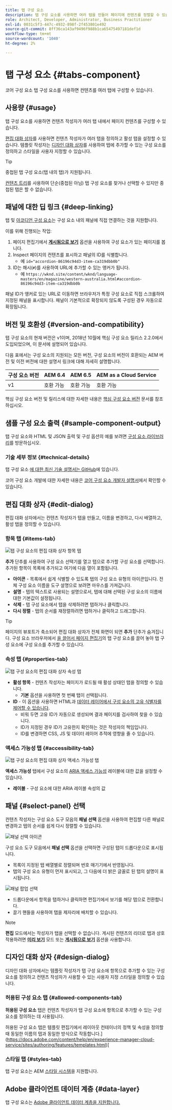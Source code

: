 ```yaml
---
title: 탭 구성 요소
description: 탭 구성 요소를 사용하면 여러 탭을 만들어 페이지에 컨텐츠를 정렬할 수 있습니다.
role: Architect, Developer, Administrator, Business Practitioner
exl-id: 0031c5f3-447c-4932-898f-2f453801e492
source-git-commit: 8ff36ca143af9496f988b1ca65475497181def1d
workflow-type: tm+mt
source-wordcount: '1040'
ht-degree: 2%

---
```


# 탭 구성 요소 {#tabs-component}

코어 구성 요소 탭 구성 요소를 사용하면 컨텐츠를 여러 탭에 구성할 수 있습니다.

## 사용량 {#usage}

탭 구성 요소를 사용하면 컨텐츠 작성자가 여러 탭 내에서 페이지 컨텐츠를 구성할 수 있습니다.

[편집 대화 상자](#edit-dialog)를 사용하면 컨텐츠 작성자가 여러 탭을 정의하고 활성 탭을 설정할 수 있습니다. 템플릿 작성자는 [디자인 대화 상자](#design-dialog)를 사용하여 탭에 추가할 수 있는 구성 요소를 정의하고 스타일을 사용자 지정할 수 있습니다.

>[!TIP]
>
>중첩된 탭 구성 요소(탭 내의 탭)가 지원됩니다.
>
>[컨텐츠 트리](https://docs.adobe.com/content/help/en/experience-manager-cloud-service/sites/authoring/fundamentals/environment-tools.html#content-tree)를 사용하여 단순(중첩된 아님) 탭 구성 요소를 찾거나 선택할 수 있지만 중첩된 탭은 할 수 없습니다.

## 패널에 대한 딥 링크 {#deep-linking}

탭 및 [아코디언 구성 요소](accordion.md)는 구성 요소 내의 패널에 직접 연결하는 것을 지원합니다.

이를 위해 진행되는 작업:

1. 페이지 편집기에서 **[게시됨으로 보기](https://docs.adobe.com/content/help/en/experience-manager-cloud-service/sites/authoring/fundamentals/editing-content.html#view-as-published)** 옵션을 사용하여 구성 요소가 있는 페이지를 봅니다.
1. Inspect 페이지의 컨텐츠를 표시하고 패널의 ID를 식별합니다.
   * 예 `id="accordion-86196c94d3-item-ca319dbb0b"`
1. ID는 해시(`#`)를 사용하여 URL에 추가할 수 있는 앵커가 됩니다.
   * 예 `https://wknd.site/content/wknd/language-masters/en/magazine/western-australia.html#accordion-86196c94d3-item-ca319dbb0b`

패널 ID가 앵커로 있는 URL로 이동하면 브라우저가 특정 구성 요소로 직접 스크롤하여 지정된 패널을 표시합니다. 패널이 기본적으로 확장되지 않도록 구성된 경우 자동으로 확장됩니다.

## 버전 및 호환성 {#version-and-compatibility}

탭 구성 요소의 현재 버전은 v1이며, 2018년 10월에 핵심 구성 요소 릴리스 2.2.0에서 도입되었으며, 이 문서에 설명되어 있습니다.

다음 표에서는 구성 요소의 지원되는 모든 버전, 구성 요소의 버전이 호환되는 AEM 버전 및 이전 버전에 대한 설명서 링크에 대해 자세히 설명합니다.

| 구성 요소 버전 | AEM 6.4 | AEM 6.5 | AEM as a Cloud Service |
|--- |--- |--- |---|
| v1 | 호환 가능 | 호환 가능 | 호환 가능 |

핵심 구성 요소 버전 및 릴리스에 대한 자세한 내용은 [핵심 구성 요소 버전](/help/versions.md) 문서를 참조하십시오.

## 샘플 구성 요소 출력 {#sample-component-output}

탭 구성 요소와 HTML 및 JSON 출력 및 구성 옵션의 예를 보려면 [구성 요소 라이브러리](https://adobe.com/go/aem_cmp_library_tabs)를 방문하십시오.

### 기술 세부 정보 {#technical-details}

탭 구성 요소 [에 대한 최신 기술 설명서는 GitHub](https://adobe.com/go/aem_cmp_tech_tabs_v1)에 있습니다.

코어 구성 요소 개발에 대한 자세한 내용은 [코어 구성 요소 개발자 설명서](/help/developing/overview.md)에서 확인할 수 있습니다.

## 편집 대화 상자 {#edit-dialog}

편집 대화 상자에서는 컨텐츠 작성자가 탭을 만들고, 이름을 변경하고, 다시 배열하고, 활성 탭을 정의할 수 있습니다.

### 항목 탭 {#items-tab}

![탭 구성 요소의 편집 대화 상자 항목 탭](/help/assets/tabs-edit-items.png)

**추가** 단추를 사용하여 구성 요소 선택기를 열고 탭으로 추가할 구성 요소를 선택합니다. 추가된 항목이 목록에 추가되고 여기에 다음 열이 포함됩니다.

* **아이콘**  - 목록에서 쉽게 식별할 수 있도록 탭의 구성 요소 유형의 아이콘입니다. 전체 구성 요소 이름을 도구 설명으로 보려면 마우스를 가져갑니다.
* **설명**  - 탭의 텍스트로 사용되는 설명으로서, 탭에 대해 선택된 구성 요소의 이름에 대한 기본값이 설정됩니다.
* **삭제**  - 탭 구성 요소에서 탭을 삭제하려면 탭하거나 클릭합니다.
* **다시 정렬**  - 탭의 순서를 재정렬하려면 탭하거나 클릭하고 드래그합니다.

>[!TIP]
>
>페이지의 뷰포트가 축소되어 편집 대화 상자가 전체 화면이 되면 **추가** 단추가 숨겨집니다. 구성 요소 브라우저에서 [을 끌어서 페이지 편집기](https://docs.adobe.com/content/help/en/experience-manager-cloud-service/sites/authoring/fundamentals/editing-content.html#inserting-a-component)의 탭 구성 요소를 끌어 놓아 탭 구성 요소에 구성 요소를 추가할 수 있습니다.

### 속성 탭 {#properties-tab}

![탭 구성 요소의 편집 대화 상자 속성 탭](/help/assets/tabs-edit-properties.png)

* **활성 항목**  - 컨텐츠 작성자는 페이지가 로드될 때 활성 상태인 탭을 정의할 수 있습니다.
   * **기본** 옵션을 사용하면 첫 번째 탭이 선택됩니다.
* **ID**  - 이 옵션을 사용하면 HTML과  [데이터 레이어에서 구성 요소의 고유 식별자를 제어할 수 있습니다](/help/developing/data-layer/overview.md).
   * 비워 두면 고유 ID가 자동으로 생성되며 결과 페이지를 검사하여 찾을 수 있습니다.
   * ID가 지정된 경우 ID가 고유한지 확인하는 것은 작성자의 책임입니다.
   * ID를 변경하면 CSS, JS 및 데이터 레이어 추적에 영향을 줄 수 있습니다.

### 액세스 가능성 탭 {#accessibility-tab}

![탭 구성 요소의 편집 대화 상자 액세스 가능성 탭](/help/assets/tabs-edit-accessibility.png)

**액세스 가능성** 탭에서 구성 요소의 [ARIA 액세스 가능성](https://www.w3.org/WAI/standards-guidelines/aria/) 레이블에 대한 값을 설정할 수 있습니다.

* **레이블**  - 구성 요소에 대한 ARIA 레이블 속성의 값

## 패널 {#select-panel} 선택

컨텐츠 작성자는 구성 요소 도구 모음의 **패널 선택** 옵션을 사용하여 편집할 다른 패널로 변경하고 탭의 순서를 쉽게 다시 정렬할 수 있습니다.

![패널 선택 아이콘](/help/assets/select-panel-icon.png)

구성 요소 도구 모음에서 **패널 선택** 옵션을 선택하면 구성된 탭이 드롭다운으로 표시됩니다.

* 목록이 지정된 탭 배열별로 정렬되며 번호 매기기에서 반영됩니다.
* 탭의 구성 요소 유형이 먼저 표시되고, 그 다음에 더 밝은 글꼴로 된 탭의 설명이 표시됩니다.

![패널 팝업 선택](/help/assets/select-panel-popover.png)

* 드롭다운에서 항목을 탭하거나 클릭하면 편집기에서 보기를 해당 탭으로 전환합니다.
* 끌기 핸들을 사용하여 탭을 제자리에 배치할 수 있습니다.

>[!NOTE]
>
>**편집** 모드에서는 작성자가 탭을 선택할 수 없습니다. 게시된 컨텐츠의 리더로 탭과 상호 작용하려면 **[미리 보기](https://docs.adobe.com/content/help/en/experience-manager-cloud-service/sites/authoring/fundamentals/editing-content.html#preview-mode)** 모드 또는 **[게시됨으로 보기](https://docs.adobe.com/content/help/en/experience-manager-cloud-service/sites/authoring/fundamentals/editing-content.html#view-as-published)** 옵션을 사용합니다.

## 디자인 대화 상자 {#design-dialog}

디자인 대화 상자에서는 템플릿 작성자가 탭 구성 요소에 항목으로 추가할 수 있는 구성 요소를 정의하고 컨텐츠 작성자가 사용할 수 있는 사용자 지정 스타일을 정의할 수 있습니다.

### 허용된 구성 요소 탭 {#allowed-components-tab}

**허용된 구성 요소** 탭은 컨텐츠 작성자가 탭 구성 요소에 항목으로 추가할 수 있는 구성 요소를 정의하는 데 사용됩니다.

허용된 구성 요소 탭은 템플릿 편집기에서 레이아웃 컨테이너의 정책 및 속성을 정의할 때 동일한 이름의 탭과 동일한 방식으로 작동합니다.](https://docs.adobe.com/content/help/en/experience-manager-cloud-service/sites/authoring/features/templates.html)[

### 스타일 탭 {#styles-tab}

탭 구성 요소는 AEM [스타일 시스템](/help/get-started/authoring.md#component-styling)을 지원합니다.

## Adobe 클라이언트 데이터 계층 {#data-layer}

탭 구성 요소는 [Adobe 클라이언트 데이터 계층을 지원합니다.](/help/developing/data-layer/overview.md)
